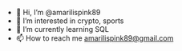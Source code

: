 - 👋 Hi, I’m @amarilispink89
- 👀 I’m interested in crypto, sports
- 🌱 I’m currently learning SQL
- 📫 How to reach me amarilispink89@gmail.com

<!---
amarilispink89/amarilispink89 is a ✨ special ✨ repository because its `README.md` (this file) appears on your GitHub profile.
You can click the Preview link to take a look at your changes.
--->
